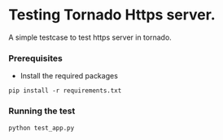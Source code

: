 # Testing Tornado Https server.

A simple testcase to test https server
in tornado.

### Prerequisites

* Install the required packages

```
pip install -r requirements.txt
```

### Running the test
```
python test_app.py
```
